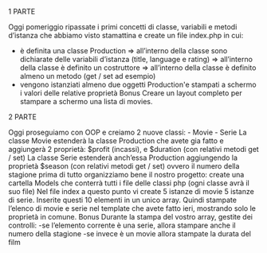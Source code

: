 1 PARTE

Oggi pomeriggio ripassate i primi concetti di classe, variabili e metodi d’istanza che abbiamo visto stamattina e create un file index.php in cui:
 - è definita una classe Production
   => all’interno della classe sono dichiarate delle variabili d’istanza (title, language e rating)
   => all’interno della classe è definito un costruttore
   => all’interno della classe è definito almeno un metodo (get / set ad esempio)
- vengono istanziati almeno due oggetti Production'e stampati a schermo i valori delle relative proprietà
Bonus
Creare un layout completo per stampare a schermo una lista di movies.

2 PARTE

Oggi proseguiamo con OOP e creiamo 2 nuove classi:
    -  Movie
    - Serie
La classe Movie estenderà la classe Production che avete gia fatto e aggiungerà 2 proprietà: $profit (incassi),  e $duration (con relativi metodi get / set)
La classe Serie estenderà anch’essa Production aggiungendo la proprietà $season  (con relativi metodi get / set) ovvero il numero della stagione
prima di tutto organizziamo bene il nostro progetto:
create una cartella Models che conterrà tutti i file delle classi php (ogni classe avrà il suo file)
Nel file index a questo punto vi create 5 istanze di movie 5 istanze di serie.
Inserite questi 10 elementi in un unico array.
Quindi stampate l’elenco di movie e serie nel template che avete fatto ieri, mostrando solo le proprietà in comune.
Bonus
Durante la stampa del vostro array, gestite dei controlli:
    -se l’elemento corrente è una serie, allora stampare anche il numero della stagione
    -se invece è un movie allora stampate la durata del film